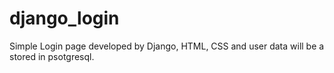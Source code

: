 # django_login
Simple Login page developed by Django, HTML, CSS and user data will be a stored in psotgresql. 
